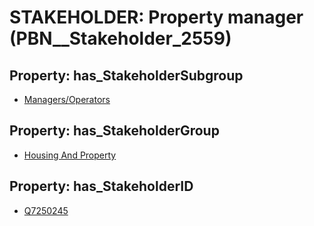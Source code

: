 # STAKEHOLDER: __Property manager__ (PBN__Stakeholder_2559)

## Property: has_StakeholderSubgroup

* [Managers/Operators](PBN__StakeholderSubgroup_69)

## Property: has_StakeholderGroup

* [Housing And Property](PBN__StakeholderGroup_10)

## Property: has_StakeholderID

* [Q7250245](Q7250245)


